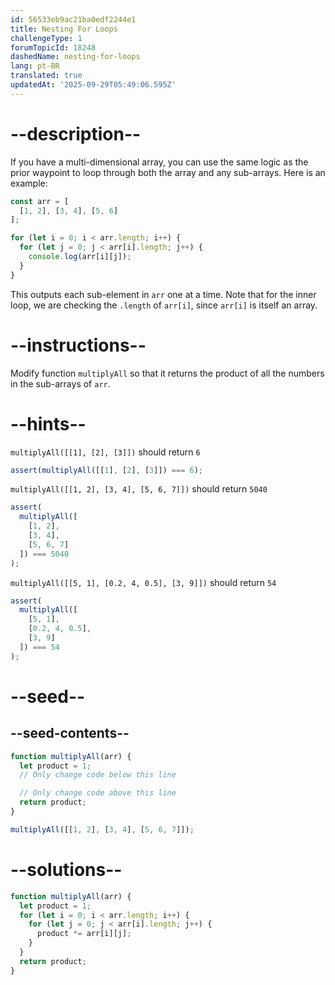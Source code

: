 ```yaml
---
id: 56533eb9ac21ba0edf2244e1
title: Nesting For Loops
challengeType: 1
forumTopicId: 18248
dashedName: nesting-for-loops
lang: pt-BR
translated: true
updatedAt: '2025-09-29T05:49:06.595Z'
---
```


# --description--

If you have a multi-dimensional array, you can use the same logic as the prior waypoint to loop through both the array and any sub-arrays. Here is an example:

```js
const arr = [
  [1, 2], [3, 4], [5, 6]
];

for (let i = 0; i < arr.length; i++) {
  for (let j = 0; j < arr[i].length; j++) {
    console.log(arr[i][j]);
  }
}
```

This outputs each sub-element in `arr` one at a time. Note that for the inner loop, we are checking the `.length` of `arr[i]`, since `arr[i]` is itself an array.

# --instructions--

Modify function `multiplyAll` so that it returns the product of all the numbers in the sub-arrays of `arr`.

# --hints--

`multiplyAll([[1], [2], [3]])` should return `6`

```js
assert(multiplyAll([[1], [2], [3]]) === 6);
```

`multiplyAll([[1, 2], [3, 4], [5, 6, 7]])` should return `5040`

```js
assert(
  multiplyAll([
    [1, 2],
    [3, 4],
    [5, 6, 7]
  ]) === 5040
);
```

`multiplyAll([[5, 1], [0.2, 4, 0.5], [3, 9]])` should return `54`

```js
assert(
  multiplyAll([
    [5, 1],
    [0.2, 4, 0.5],
    [3, 9]
  ]) === 54
);
```

# --seed--

## --seed-contents--

```js
function multiplyAll(arr) {
  let product = 1;
  // Only change code below this line

  // Only change code above this line
  return product;
}

multiplyAll([[1, 2], [3, 4], [5, 6, 7]]);
```

# --solutions--

```js
function multiplyAll(arr) {
  let product = 1;
  for (let i = 0; i < arr.length; i++) {
    for (let j = 0; j < arr[i].length; j++) {
      product *= arr[i][j];
    }
  }
  return product;
}
```
